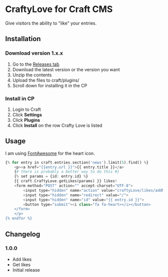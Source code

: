 # CraftyLove for Craft CMS

Give visitors the ability to "like" your entries.

## Installation

### Download version 1.x.x

1. Go to the [Releases tab](https://github.com/levidurfee/craftylove/releases)
2. Download the latest version or the version you want
3. Unzip the contents
4. Upload the files to craft/plugins/
5. Scroll down for installing it in the CP

### Install in CP

1. Login to Craft
2. Click **Settings**
3. Click **Plugins**
4. Click **Install** on the row Crafty Love is listed

## Usage

I am using [FontAwesome](https://fortawesome.github.io/Font-Awesome/) for the heart icon.

```php
{% for entry in craft.entries.section('news').limit(5).find() %}
    <p><a href="{{entry.url }}">{{ entry.title }}</a>
    {# there is probably a better way to do this #}
    {% set params = {id: entry.id} %}
    {{ craft.CraftyLove.getLikes(params) }} likes!
    <form method="POST" action="" accept-charset="UTF-8">
        <input type="hidden" name="action" value="craftyLove/likes/addNewLike">
        <input type="hidden" name="redirect" value="/">
        <input type="hidden" name="id" value="{{ entry.id }}">
        <button type="submit"><i class="fa fa-heart></i></button>
    </form>
    </p>
{% endfor %}
```

## Changelog

### 1.0.0

* Add likes
* Get likes
* Initial release
